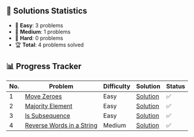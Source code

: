 ## 🎯 Solutions Statistics

- 👶 **Easy**: 3 problems
- 💪 **Medium**: 1 problems
- 🧠 **Hard**: 0 problems
- 🏆 **Total**: 4 problems solved

## 📊 Progress Tracker

| No. | Problem | Difficulty | Solution | Status |
|-----|----------|------------|-----------|---------|
| 1 | [Move Zeroes](https://leetcode.com/problems/two-sum/) | Easy | [Solution](./Algos/Move%20Zeroes) | ✅ |
| 2 | [Majority Element](https://leetcode.com/problems/majority-element/description/) | Easy | [Solution](./Algos/Majority%20Element) | ✅ |
| 3 | [Is Subsequence](https://leetcode.com/problems/is-subsequence/description/) | Easy | [Solution](./Algos/Is%20Subsequence) | ✅ |
| 4 | [Reverse Words in a String](https://leetcode.com/problems/reverse-words-in-a-string/) | Medium | [Solution](./Algos/Reverse%20Words%20in%20a%20String) | ✅ |
